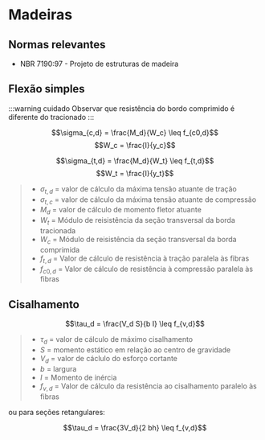# Madeiras

## Normas relevantes

- NBR 7190:97 - Projeto de estruturas de madeira

## Flexão simples

:::warning cuidado
Observar que resistência do bordo comprimido é diferente do tracionado
:::

$$\sigma_{c,d} = \frac{M_d}{W_c} \leq f_{c0,d}$$
$$W_c = \frac{I}{y_c}$$

$$\sigma_{t,d} = \frac{M_d}{W_t} \leq f_{t,d}$$
$$W_t = \frac{I}{y_t}$$

>- $\sigma_{t,d}$ = valor de cálculo da máxima tensão atuante de tração
>- $\sigma_{t,c}$ = valor de cálculo da máxima tensão atuante de compressão
>- $M_{d}$ = valor de cálculo de momento fletor atuante
>- $W_{t}$ = Módulo de reisistência da seção transversal da borda tracionada 
>- $W_{c}$ = Módulo de reisistência da seção transversal da borda comprimida 
>- $f_{t,d}$ = Valor de cálculo de resistência à tração paralela às fibras
>- $f_{c0,d}$ = Valor de cálculo de resistência à compressão paralela às fibras


## Cisalhamento

$$\tau_d = \frac{V_d S}{b I} \leq f_{v,d}$$

>- $\tau_d$ = valor de cálculo de máximo cisalhamento
>- $S$ = momento estático em relação ao centro de gravidade
>- $V_d$ = valor de cáclulo do esforço cortante
>- $b$ = largura
>- $I$ = Momento de inércia 
>- $f_{v,d}$ = Valor de cálculo da resistência ao cisalhamento paralelo às fibras 

ou para seções retangulares:

$$\tau_d = \frac{3V_d}{2 bh} \leq f_{v,d}$$